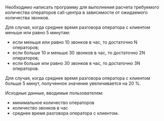 ﻿Необходимо написать программу для выполнения расчета требуемого количества операторов call-центра в зависимости от ожидаемого количества звонков.

Для случая, когда среднее время разговора оператора с клиентом меньше или равно 5 минутам:

- если меньше или равно 10 звонков в час, то достаточно N операторов; 
- если больше 10 и меньше 30 звонков в час, то достаточно 2N операторов; 
- если больше или равно 30 звонков в час, то достаточно 3N операторов. 

Для случая, когда среднее время разговора оператора с клиентом больше 5 минут, полученное значение увеличивается на 20 %. 

Исходные данные, вводимые пользователем: 
- минимальное количество операторов
- количество звонков в час
- среднее время разговора оператора с клиентом.